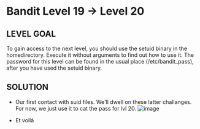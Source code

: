 # Bandit Level 19 → Level 20
 
## LEVEL GOAL
To gain access to the next level, you should use the setuid binary in the homedirectory. Execute it without arguments to find out how to use it. The password for this level can be found in the usual place (/etc/bandit_pass), after you have used the setuid binary.

## SOLUTION
- Our first contact with suid files. We'll dwell on these latter challanges. For now, we just use it to cat the pass for lvl 20.
 ![image](https://user-images.githubusercontent.com/44790709/203352286-5faf271c-158d-494b-9950-5bc8a6780362.png)

- Et voilá
